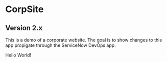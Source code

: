 # CorpSite

## Version 2.x

This is a demo of a corporate website.  The goal is to show changes to this app propigate through the ServiceNow DevOps app.

Hello World!
